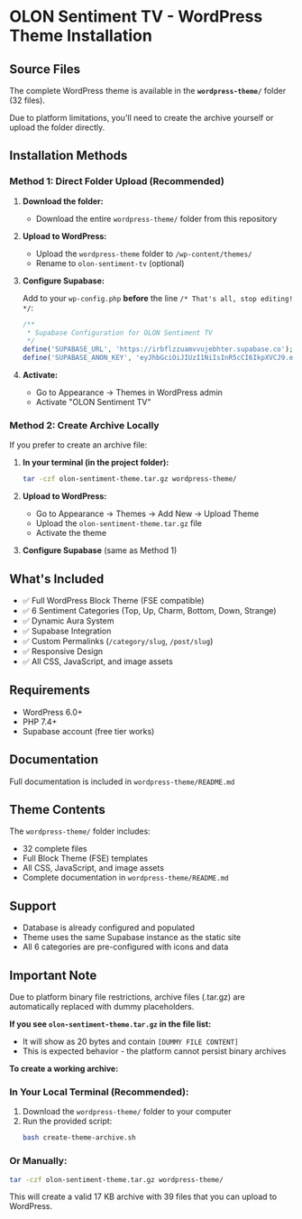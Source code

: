 # OLON Sentiment TV - WordPress Theme Installation

## Source Files

The complete WordPress theme is available in the **`wordpress-theme/`** folder (32 files).

Due to platform limitations, you'll need to create the archive yourself or upload the folder directly.

## Installation Methods

### Method 1: Direct Folder Upload (Recommended)

1. **Download the folder:**
   - Download the entire `wordpress-theme/` folder from this repository

2. **Upload to WordPress:**
   - Upload the `wordpress-theme` folder to `/wp-content/themes/`
   - Rename to `olon-sentiment-tv` (optional)

3. **Configure Supabase:**

   Add to your `wp-config.php` **before** the line `/* That's all, stop editing! */`:

   ```php
   /**
    * Supabase Configuration for OLON Sentiment TV
    */
   define('SUPABASE_URL', 'https://irbflzzuamvvujebhter.supabase.co');
   define('SUPABASE_ANON_KEY', 'eyJhbGciOiJIUzI1NiIsInR5cCI6IkpXVCJ9.eyJpc3MiOiJzdXBhYmFzZSIsInJlZiI6ImlyYmZsenp1YW12dnVqZWJodGVyIiwicm9sZSI6ImFub24iLCJpYXQiOjE3NjA0NDAwOTYsImV4cCI6MjA3NjAxNjA5Nn0.MaKWPrMGIZYDC7r084VnkI4Gvji5cC0c8s4kgTqXHP0');
   ```

4. **Activate:**
   - Go to Appearance → Themes in WordPress admin
   - Activate "OLON Sentiment TV"

### Method 2: Create Archive Locally

If you prefer to create an archive file:

1. **In your terminal (in the project folder):**
   ```bash
   tar -czf olon-sentiment-theme.tar.gz wordpress-theme/
   ```

2. **Upload to WordPress:**
   - Go to Appearance → Themes → Add New → Upload Theme
   - Upload the `olon-sentiment-theme.tar.gz` file
   - Activate the theme

3. **Configure Supabase** (same as Method 1)

## What's Included

- ✅ Full WordPress Block Theme (FSE compatible)
- ✅ 6 Sentiment Categories (Top, Up, Charm, Bottom, Down, Strange)
- ✅ Dynamic Aura System
- ✅ Supabase Integration
- ✅ Custom Permalinks (`/category/slug`, `/post/slug`)
- ✅ Responsive Design
- ✅ All CSS, JavaScript, and image assets

## Requirements

- WordPress 6.0+
- PHP 7.4+
- Supabase account (free tier works)

## Documentation

Full documentation is included in `wordpress-theme/README.md`

## Theme Contents

The `wordpress-theme/` folder includes:
- 32 complete files
- Full Block Theme (FSE) templates
- All CSS, JavaScript, and image assets
- Complete documentation in `wordpress-theme/README.md`

## Support

- Database is already configured and populated
- Theme uses the same Supabase instance as the static site
- All 6 categories are pre-configured with icons and data

## Important Note

Due to platform binary file restrictions, archive files (.tar.gz) are automatically replaced with dummy placeholders.

**If you see `olon-sentiment-theme.tar.gz` in the file list:**
- It will show as 20 bytes and contain `[DUMMY FILE CONTENT]`
- This is expected behavior - the platform cannot persist binary archives

**To create a working archive:**

### In Your Local Terminal (Recommended):
1. Download the `wordpress-theme/` folder to your computer
2. Run the provided script:
   ```bash
   bash create-theme-archive.sh
   ```

### Or Manually:
```bash
tar -czf olon-sentiment-theme.tar.gz wordpress-theme/
```

This will create a valid 17 KB archive with 39 files that you can upload to WordPress.
